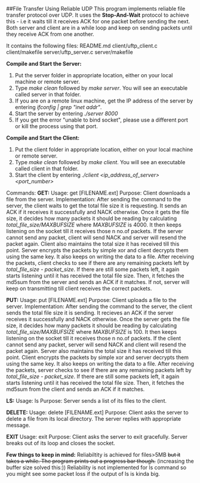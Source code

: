 ##File Transfer Using Reliable UDP
This program implements reliable file transfer protocol over UDP. It uses the **Stop-And-Wait** protocol to achieve this - i.e it waits till it receives ACK for one packet before sending the next. Both server and client are in a while loop and keep on sending packets until they receive ACK from one another.

It contains the following files:
README.md 
client/uftp_client.c 
client/makefile 
server/uftp_server.c 
server/makefile

**Compile and Start the Server:**
1. Put the server folder in appropriate location, either on your local machine or remote server.
2. Type _make clean_ followed by _make server_. You will see an executable called server in that folder.
3. If you are on a remote linux machine, get the IP address of the server by entering _ifconfig | grep "inet addr"_. 
4. Start the server by entering _./server 8000_
5. If you get the error "unable to bind socket", please use a different port or kill the process using that port.


**Compile and Start the Client:**
1. Put the client folder in appropriate location, either on your local machine or remote server.
2. Type _make clean_ followed by _make client_. You will see an executable called client in that folder.
3. Start the client by entering _./client <ip_address_of_server> <port_number>_ 

Commands:
**GET:**
	Usage: get [FILENAME.ext]
	Purpose: Client downloads a file from the server.
	Implementation: After sending the command to the server, the client waits to get the total file size it is requesting. It sends an ACK if it receives it successfully and NACK otherwise. Once it gets the file size, it decides how many packets it should be reading by calculating _total_file_size/MAXBUFSIZE_ where _MAXBUFSIZE_ is 4000. It then keeps listening on the socket till it receives those n no.of packets. If the server cannot send any packet, client will send NACK and server will resend the packet again. Client also maintains the total size it has received till this point. Server encrypts the packets by simple xor and client decrypts them using the same key. It also keeps on writing the data to a file. After receiving the packets, client checks to see if there are any remaining packets left by _total_file_size - packet_size_. If there are still some packets left, it again starts listening until it has received the total file size. Then, it fetches the md5sum from the server and sends an ACK if it matches. If not, server will keep on transmitting till client receives the correct packets.

**PUT:**
	Usage: put [FILENAME.ext]
	Purpose: Client uploads a file to the server.
	Implementation: After sending the command to the server, the client sends the total file size it is sending. It recieves an ACK if the server receives it successfully and NACK otherwise. Once the server gets the file size, it decides how many packets it should be reading by calculating _total_file_size/MAXBUFSIZE_ where _MAXBUFSIZE_ is 100. It then keeps listening on the socket till it receives those n no.of packets. If the client cannot send any packet, server will send NACK and client will resend the packet again. Server also maintains the total size it has received till this point. Client encrypts the packets by simple xor and server decrypts them using the same key. It also keeps on writing the data to a file. After receiving the packets, server checks to see if there are any remaining packets left by _total_file_size - packet_size_. If there are still some packets left, it again starts listening until it has received the total file size. Then, it fetches the md5sum from the client and sends an ACK if it matches. 	

**LS:**
	Usage: ls 
	Purpose: Server sends a list of its files to the client.

**DELETE:**
	Usage: delete [FILENAME.ext]
	Purpose: Client asks the server to delete a file from its local directory. The server replies with appropriate message.

**EXIT**
	Usage: exit
	Purpose: Client asks the server to exit gracefully.	Server breaks out of its loop and closes the socket.


**Few things to keep in mind:**
Reliabiltity is achieved for files>5MB ~~but it takes a while. The program prints out a progress bar though.~~ (increasing the buffer size solved this:))
Reliability is not implemented for ls command so you might see some packet loss if the output of ls is kinda big.
